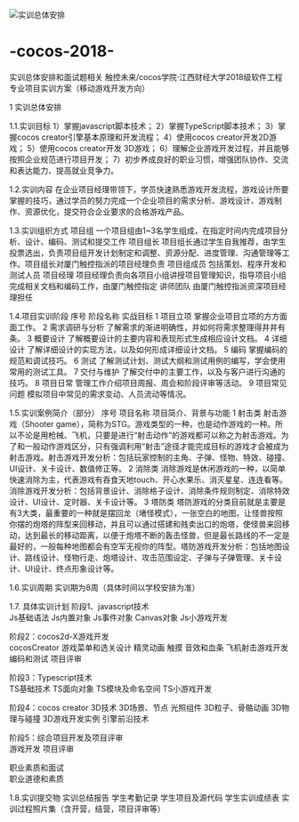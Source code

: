![实训总体安排](https://user-images.githubusercontent.com/79844804/130719766-8932c309-3920-4634-98bc-5b7e74df3fdd.png)
# -cocos-2018-
实训总体安排和面试题相关
触控未来/cocos学院·江西财经大学2018级软件工程专业项目实训方案（移动游戏开发方向）

1 实训总体安排

1.1.实训目标
1）掌握javascript脚本技术；
2）掌握TypeScript脚本技术；
3）掌握cocos creator引擎基本原理和开发流程；
4）使用cocos creator开发2D游戏；
5）使用cocos creator开发 3D游戏；
6）理解企业游戏开发过程，并且能够按照企业规范进行项目开发；
7）初步养成良好的职业习惯，增强团队协作、交流和表达能力、提高就业竞争力。

1.2.实训内容
在企业项目经理带领下，学员快速熟悉游戏开发流程，游戏设计所要掌握的技巧，通过学员的努力完成一个企业项目的需求分析、游戏设计、游戏制作、资源优化，提交符合企业要求的合格游戏产品。

1.3.实训组织方式
项目组       一个项目组由1~3名学生组成，在指定时间内完成项目分析、设计、编码、测试和提交工作
项目组长	   项目组长通过学生自我推荐，由学生投票选出，负责项目组开发计划制定和调整、资源分配、进度管理、沟通管理等工作。项目组长对厦门触控指派的项目经理负责
项目组成员   包括策划、程序开发和测试人员
项目经理	   项目经理负责向各项目小组讲授项目管理知识，指导项目小组完成相关文档和编码工作，由厦门触控指定
讲师团队	   由厦门触控指派资深项目经理担任

1.4.项目实训阶段
序号  阶段名称    实战目标
1  项目立项       掌握企业项目立项的方方面面工作。
2  需求调研与分析 了解需求的渐进明确性，并如何将需求整理得井井有条。
3  概要设计       了解概要设计的主要内容和表现形式生成相应设计文档。
4  详细设计       了解详细设计的实现方法，以及如何形成详细设计文档。
5  编码           掌握编码的规范和调试技巧。
6  测试	          了解测试计划、测试大纲和测试用例的编写，学会使用常用的测试工具。
7  交付与维护     了解交付中的主要工作，以及与客户进行沟通的技巧。
8  项目日常       管理工作介绍项目周报、周会和阶段评审等活动。
9  项目常见问题   模拟项目中常见的需求变动、人员流动等情况。

1.5.实训案例简介（部分）
序号  项目名称  项目简介、背景与功能
1     射击类    射击游戏（Shooter game），简称为STG。游戏类型的一种，也是动作游戏的一种。所以不论是用枪械、飞机，只要是进行“射击动作”的游戏都可以称之为射击游戏。为了和一般动作游戏区分，只有强调利用“射击”途径才能完成目标的游戏才会被成为射击游戏。射击游戏开发分析：包括玩家控制的主角、子弹、怪物、特效、碰撞、UI设计、关卡设计、数值修正等。
2     消除类    消除游戏是休闲游戏的一种，以简单快速消除为主，代表游戏有吞食天地touch、开心水果乐、消灭星星、连连看等。消除游戏开发分析：包括背景设计、消除格子设计、消除条件规则制定、消除特效设计、UI设计、定时器、关卡设计等。
3     塔防类     塔防游戏的分类目前就是主要是有3大类，最重要的一种就是摆回龙（堵怪模式），一张空白的地图，让怪兽按照你摆的炮塔的阵型来回移动，并且可以通过搭建和贱卖出口的炮塔，使怪兽来回移动，达到最长的移动距离，以便于炮塔不断的轰击怪兽，但是最长路线的不一定是最好的，一般每种地图都会有空军无视你的阵型。塔防游戏开发分析：包括地图设计、路线设计、怪物行走、炮塔设计、攻击范围设定、子弹与子弹管理、关卡设计、UI设计、终点形象设计等。

1.6.实训周期
实训期为8周（具体时间以学校安排为准）

1.7.  具体实训计划
阶段1、javascript技术  	
      Js基础语法
      Js内置对象
      Js事件对象
      Canvas对象
      Js小游戏开发

阶段2：cocos2d-X游戏开发   
      cocosCreator
      游戏菜单和选关设计
      精灵动画
      触摸
      音效和血条
      飞机射击游戏开发
      编码和测试
      项目评审

阶段3：Typescript技术  
      TS基础技术
      TS面向对象
      TS模块及命名空间
      TS小游戏开发

阶段4：cocos creator 3D技术 
      3D场景、节点
      光照组件
      3D粒子、骨骼动画
      3D物理与碰撞
      3D游戏开发实例
      引擎前沿技术

阶段5：综合项目开发及项目评审   
      游戏开发
      项目评审

职业素质和面试   
      职业道德和素质

1.8.实训提交物
      实训总结报告
      学生考勤记录
      学生项目及源代码
      学生实训成绩表
      实训过程照片集（含开营，结营，项目评审等）

   
